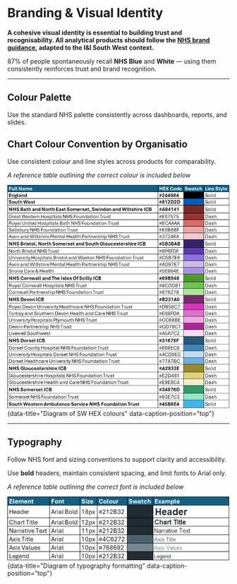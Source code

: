 # Branding & Visual Identity

**A cohesive visual identity is essential to building trust and recognisability. All analytical products should follow the [NHS brand guidance](https://www.england.nhs.uk/nhsidentity/identity-guidelines/colours/), adapted to the I&I South West context.**

 87% of people spontaneously recall **NHS Blue** and **White** — using them consistently reinforces trust and brand recognition.

---

## Colour Palette

Use the standard NHS palette consistently across dashboards, reports, and slides.

## Chart Colour Convention by Organisatio

Use consistent colour and line styles across products for comparability.

*A reference table outlining the correct colour is included below*

![Diagram of SW HEX colours](images/branding_identity.png "Diagram of SW HEX colours"){data-title="Diagram of SW HEX colours" data-caption-position="top"}

---

## Typography

Follow NHS font and sizing conventions to support clarity and accessibility.

Use **bold** headers, maintain consistent spacing, and limit fonts to Arial only.

*A reference table outlining the correct font is included below*

![Diagram of typography formatting](images/typography.png "Diagram of typography formatting"){data-title="Diagram of typography formatting" data-caption-position="top"}




